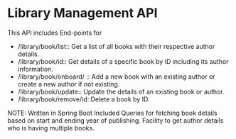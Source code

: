 <h1>Library Management API</h1>
<p>This API includes End-points for</p>
<ul>
<li>/library/book/list:: Get a list of all books with their respective author details.</li>
<li>/library/book/id:: Get details of a specific book by ID including its author information.</li>
<li>/library/book/onboard/ :: Add a new book with an existing author or create a new author if not 
existing. </li>
<li>/library/book/update:: Update the details of an existing book or author.</li>
<li> /library/book/remove/id::Delete a book by ID.</li>
</ul>



NOTE: Written in Spring Boot
Included Queries for fetching book details based on start and ending year of publishing.
Facility to get author details who is having multiple books.
